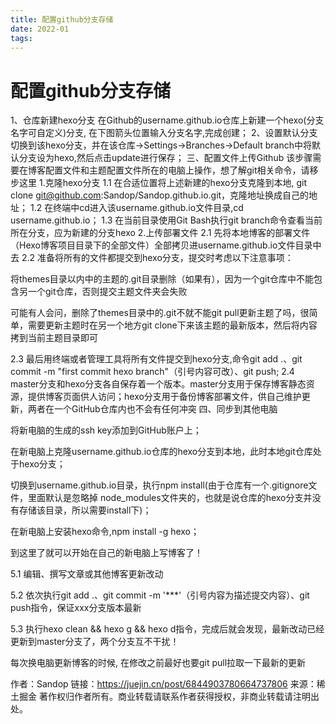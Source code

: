 ```yaml
---
title: 配置github分支存储
date: 2022-01
tags:
---
```


# 配置github分支存储

1、仓库新建hexo分支
在Github的username.github.io仓库上新建一个hexo(分支名字可自定义)分支, 在下图箭头位置输入分支名字,完成创建；
2、设置默认分支
切换到该hexo分支，并在该仓库->Settings->Branches->Default branch中将默认分支设为hexo,然后点击update进行保存；
三、配置文件上传Github
该步骤需要在博客配置文件和主题配置文件所在的电脑上操作，想了解git相关命令，请移步这里
1.克隆hexo分支
1.1 在合适位置将上述新建的hexo分支克隆到本地, git clone git@github.com:Sandop/Sandop.github.io.git，克隆地址换成自己的地址；
1.2 在终端中cd进入该username.github.io文件目录,cd username.github.io；
1.3 在当前目录使用Git Bash执行git branch命令查看当前所在分支，应为新建的分支hexo
2.上传部署文件
2.1 先将本地博客的部署文件（Hexo博客项目目录下的全部文件）全部拷贝进username.github.io文件目录中去
2.2 准备将所有的文件都提交到hexo分支，提交时考虑以下注意事项：

将themes目录以内中的主题的.git目录删除（如果有），因为一个git仓库中不能包含另一个git仓库，否则提交主题文件夹会失败


可能有人会问，删除了themes目录中的.git不就不能git pull更新主题了吗，很简单，需要更新主题时在另一个地方git clone下来该主题的最新版本，然后将内容拷到当前主题目录即可

2.3 最后用终端或者管理工具将所有文件提交到hexo分支,命令git add .、git commit -m "first commit hexo branch"（引号内容可改）、git push;
2.4 master分支和hexo分支各自保存着一个版本。master分支用于保存博客静态资源，提供博客页面供人访问；hexo分支用于备份博客部署文件，供自己维护更新，两者在一个GitHub仓库内也不会有任何冲突
四、同步到其他电脑


将新电脑的生成的ssh key添加到GitHub账户上；


在新电脑上克隆username.github.io仓库的hexo分支到本地，此时本地git仓库处于hexo分支；


切换到username.github.io目录，执行npm install(由于仓库有一个.gitignore文件，里面默认是忽略掉 node_modules文件夹的，也就是说仓库的hexo分支并没有存储该目录，所以需要install下)；


在新电脑上安装hexo命令,npm install -g hexo；


到这里了就可以开始在自己的新电脑上写博客了！

5.1 编辑、撰写文章或其他博客更新改动


5.2 依次执行git add .、git commit -m '***'（引号内容为描述提交内容）、git push指令，保证xxx分支版本最新


5.3 执行hexo clean && hexo g && hexo d指令，完成后就会发现，最新改动已经更新到master分支了，两个分支互不干扰！



每次换电脑更新博客的时候, 在修改之前最好也要git pull拉取一下最新的更新

作者：Sandop
链接：https://juejin.cn/post/6844903780664737806
来源：稀土掘金
著作权归作者所有。商业转载请联系作者获得授权，非商业转载请注明出处。
